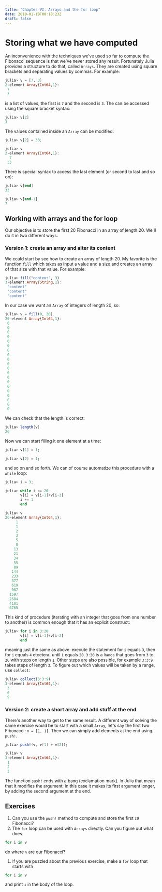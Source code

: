 ```yaml
---
title: "Chapter VI: Arrays and the for loop"
date: 2018-01-18T00:18:23Z
draft: false
---
```


# Storing what we have computed

An inconvenience with the techniques we've used so far to compute the Fibonacci sequence is that we've never stored any result. Fortunately Julia provides a structure to do that, called `Arrays`. They are created using square brackets and separating values by commas. For example:

```julia
julia> v = [7, 3]
2-element Array{Int64,1}:
 7
 3
```

is a list of values, the first is `7` and the second is `3`. The can be accessed using the square bracket syntax:

```julia
julia> v[2]
3
```

The values contained inside an `Array` can be modified:

```julia
julia> v[2] = 33;

julia> v
2-element Array{Int64,1}:
  7
 33
```

There is special syntax to access the last element (or second to last and so on):

```julia
julia> v[end]
33

julia> v[end-1]
7
```

## Working with arrays and the for loop

Our objective is to store the first 20 Fibonacci in an array of length 20.
We'll do it in two different ways.

### Version 1: create an array and alter its content

We could start by see how to create an array of length 20. My favorite is the function `fill` which takes as input a value and a size and creates an array of that size with that value. For example:

```julia
julia> fill("content", 3)
3-element Array{String,1}:
 "content"
 "content"
 "content"
```

In our case we want an `Array` of integers of length 20, so:

```julia
julia> v = fill(0, 20)
20-element Array{Int64,1}:
 0
 0
 0
 0
 0
 0
 0
 0
 0
 0
 0
 0
 0
 0
 0
 0
 0
 0
 0
 0
```

We can check that the length is correct:

```julia
julia> length(v)
20
```

Now we can start filling it one element at a time:

```julia
julia> v[1] = 1;

julia> v[2] = 1;
```

and so on and so forth. We can of course automatize this procedure with a `while` loop:

```julia
julia> i = 3;

julia> while i <= 20
       v[i] = v[i-1]+v[i-2]
       i += 1
       end

julia> v
20-element Array{Int64,1}:
     1
     1
     2
     3
     5
     8
    13
    21
    34
    55
    89
   144
   233
   377
   610
   987
  1597
  2584
  4181
  6765
```

This kind of procedure (iterating with an integer that goes from one number to another) is common enough that it has an explicit construct:

```julia
julia> for i in 3:20
       v[i] = v[i-1]+v[i-2]
       end
```

meaning just the same as above: execute the statement for `i` equals `3`, then for `i` equals `4` etcetera, until `i` equals `20`.
`3:20` is a `Range` that goes from `3` to `20` with steps on length `1`. Other steps are also possible, for example `3:3:9` takes steps of length `3`. To figure out which values will be taken by a range, use `collect`:

```julia
julia> collect(3:3:9)
3-element Array{Int64,1}:
 3
 6
 9
```

### Version 2: create a short array and add stuff at the end

There's another way to get to the same result. A different way of solving the same exercise would be to start with a small `Array`, let's say the first two Fibonacci: `v = [1, 1]`. Then we can simply add elements at the end using `push!`.

```julia
julia> push!(v, v[1] + v[2]);

julia> v
3-element Array{Int64,1}:
 1
 2
 3
```

<div class="boxBorder">

The function `push!` ends with a bang (exclamation mark). In Julia that mean that it modifies the argument: in this case it makes its first argument longer, by adding the second argument at the end.

</div>

## Exercises

1. Can you use the `push!` method to compute and store the first `20` Fibonacci?
1. The `for` loop can be used with `Arrays` directly. Can you figure out what does
```julia
for i in v
```
do where `v` are our Fibonacci?

1. If you are puzzled about the previous exercise, make a `for` loop that starts with
```julia
for i in v
```
and print `i` in the body of the loop.
